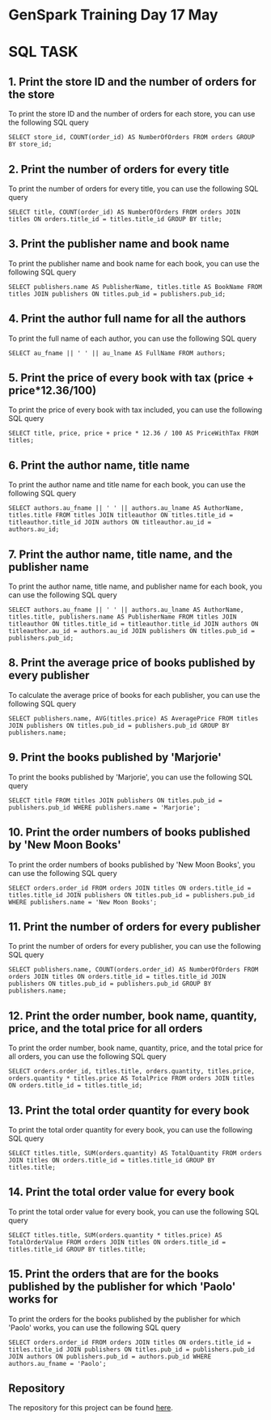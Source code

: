 # GenSpark Training Day 17 May

# SQL TASK

## 1. Print the store ID and the number of orders for the store

To print the store ID and the number of orders for each store, you can use the following SQL query

```
SELECT store_id, COUNT(order_id) AS NumberOfOrders FROM orders GROUP BY store_id;
```

## 2. Print the number of orders for every title

To print the number of orders for every title, you can use the following SQL query

```
SELECT title, COUNT(order_id) AS NumberOfOrders FROM orders JOIN titles ON orders.title_id = titles.title_id GROUP BY title;
```

## 3. Print the publisher name and book name

To print the publisher name and book name for each book, you can use the following SQL query

```
SELECT publishers.name AS PublisherName, titles.title AS BookName FROM titles JOIN publishers ON titles.pub_id = publishers.pub_id;
```

## 4. Print the author full name for all the authors

To print the full name of each author, you can use the following SQL query

```
SELECT au_fname || ' ' || au_lname AS FullName FROM authors;
```

## 5. Print the price of every book with tax (price + price*12.36/100)

To print the price of every book with tax included, you can use the following SQL query

```
SELECT title, price, price + price * 12.36 / 100 AS PriceWithTax FROM titles;
```

## 6. Print the author name, title name

To print the author name and title name for each book, you can use the following SQL query

```
SELECT authors.au_fname || ' ' || authors.au_lname AS AuthorName, titles.title FROM titles JOIN titleauthor ON titles.title_id = titleauthor.title_id JOIN authors ON titleauthor.au_id = authors.au_id;
```

## 7. Print the author name, title name, and the publisher name

To print the author name, title name, and publisher name for each book, you can use the following SQL query

```
SELECT authors.au_fname || ' ' || authors.au_lname AS AuthorName, titles.title, publishers.name AS PublisherName FROM titles JOIN titleauthor ON titles.title_id = titleauthor.title_id JOIN authors ON titleauthor.au_id = authors.au_id JOIN publishers ON titles.pub_id = publishers.pub_id;
```

## 8. Print the average price of books published by every publisher

To calculate the average price of books for each publisher, you can use the following SQL query

```
SELECT publishers.name, AVG(titles.price) AS AveragePrice FROM titles JOIN publishers ON titles.pub_id = publishers.pub_id GROUP BY publishers.name;
```

## 9. Print the books published by 'Marjorie'

To print the books published by 'Marjorie', you can use the following SQL query

```
SELECT title FROM titles JOIN publishers ON titles.pub_id = publishers.pub_id WHERE publishers.name = 'Marjorie';
```

## 10. Print the order numbers of books published by 'New Moon Books'

To print the order numbers of books published by 'New Moon Books', you can use the following SQL query

```
SELECT orders.order_id FROM orders JOIN titles ON orders.title_id = titles.title_id JOIN publishers ON titles.pub_id = publishers.pub_id WHERE publishers.name = 'New Moon Books';
```

## 11. Print the number of orders for every publisher

To print the number of orders for every publisher, you can use the following SQL query

```
SELECT publishers.name, COUNT(orders.order_id) AS NumberOfOrders FROM orders JOIN titles ON orders.title_id = titles.title_id JOIN publishers ON titles.pub_id = publishers.pub_id GROUP BY publishers.name;
```

## 12. Print the order number, book name, quantity, price, and the total price for all orders

To print the order number, book name, quantity, price, and the total price for all orders, you can use the following SQL query

```
SELECT orders.order_id, titles.title, orders.quantity, titles.price, orders.quantity * titles.price AS TotalPrice FROM orders JOIN titles ON orders.title_id = titles.title_id;
```

## 13. Print the total order quantity for every book

To print the total order quantity for every book, you can use the following SQL query

```
SELECT titles.title, SUM(orders.quantity) AS TotalQuantity FROM orders JOIN titles ON orders.title_id = titles.title_id GROUP BY titles.title;
```

## 14. Print the total order value for every book

To print the total order value for every book, you can use the following SQL query

```
SELECT titles.title, SUM(orders.quantity * titles.price) AS TotalOrderValue FROM orders JOIN titles ON orders.title_id = titles.title_id GROUP BY titles.title;
```

## 15. Print the orders that are for the books published by the publisher for which 'Paolo' works for

To print the orders for the books published by the publisher for which 'Paolo' works, you can use the following SQL query

```
SELECT orders.order_id FROM orders JOIN titles ON orders.title_id = titles.title_id JOIN publishers ON titles.pub_id = publishers.pub_id JOIN authors ON publishers.pub_id = authors.pub_id WHERE authors.au_fname = 'Paolo';
```

## Repository

The repository for this project can be found [here](https://github.com/gayat19/FSD09Apr2024).